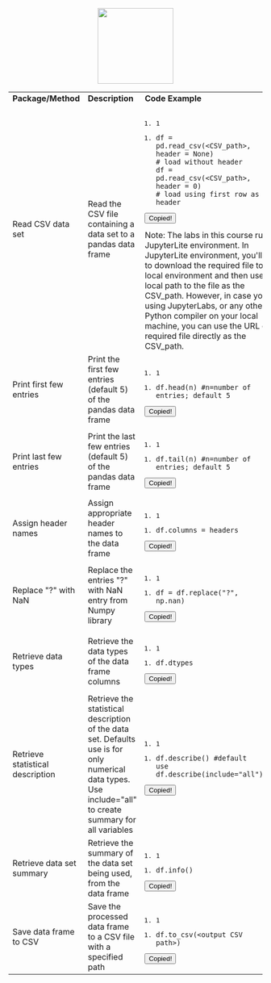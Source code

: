<p align="center">
  <img width="150px" src="https://i.ibb.co/bXvzjXm/LOGO-h1.png" />
</p>

<table>
    <tbody><tr>
        <td><b>Package/Method</b></td>
        <td><b>Description</b></td>
        <td><b>Code Example</b></td>
    </tr>
    <tr>
        <td>Read CSV data set</td>
        <td>Read the CSV file containing a data set to a pandas data frame</td>
        <td><pre class="prettyprint linenums prettyprinted" style="padding-right: 42px;"><ol class="formatted-line-numbers"><li>1</li></ol><ol class="linenums"><li class="L0"><code><span class="pln">df </span><span class="pun">=</span><span class="pln"> pd</span><span class="pun">.</span><span class="pln">read_csv</span><span class="pun">(&lt;</span><span class="pln">CSV_path</span><span class="pun">&gt;,</span><span class="pln"> header </span><span class="pun">=</span><span class="pln"> </span><span class="kwd">None</span><span class="pun">)</span><span class="pln"> </span><br><span class="com"># load without header </span><br><span class="pln">df </span><span class="pun">=</span><span class="pln"> pd</span><span class="pun">.</span><span class="pln">read_csv</span><span class="pun">(&lt;</span><span class="pln">CSV_path</span><span class="pun">&gt;,</span><span class="pln"> header </span><span class="pun">=</span><span class="pln"> </span><span class="lit">0</span><span class="pun">)</span><span class="pln"> </span><br><span class="com"># load using first row as header</span></code></li></ol><button title="Copy" class="action-code-block copy-code-block one-line"><i class="fa fa-copy" aria-hidden="true"></i><span class="popuptext" id="md-code-block-copy-0">Copied!</span></button></pre> Note: The labs in this course run in JupyterLite environment. In JupyterLite environment, you'll need to download the required file to the local environment and then use the local path to the file as the CSV_path. However, in case you are using JupyterLabs, or any other Python compiler on your local machine, you can use the URL of the required file directly as the CSV_path.  </td>
    </tr>
    <tr>
        <td>Print first few entries</td>
        <td>Print the first few entries (default 5) of the pandas data frame</td>
        <td><pre class="prettyprint linenums prettyprinted" style="padding-right: 42px;"><ol class="formatted-line-numbers"><li>1</li></ol><ol class="linenums"><li class="L0"><code><span class="pln">df</span><span class="pun">.</span><span class="pln">head</span><span class="pun">(</span><span class="pln">n</span><span class="pun">)</span><span class="pln"> </span><span class="com">#n=number of entries; default 5</span></code></li></ol><button title="Copy" class="action-code-block copy-code-block one-line"><i class="fa fa-copy" aria-hidden="true"></i><span class="popuptext" id="md-code-block-copy-1">Copied!</span></button></pre></td>
    </tr>
    <tr>
        <td>Print last few entries</td>
        <td>Print the last few entries (default 5) of the pandas data frame</td>
        <td><pre class="prettyprint linenums prettyprinted" style="padding-right: 42px;"><ol class="formatted-line-numbers"><li>1</li></ol><ol class="linenums"><li class="L0"><code><span class="pln">df</span><span class="pun">.</span><span class="pln">tail</span><span class="pun">(</span><span class="pln">n</span><span class="pun">)</span><span class="pln"> </span><span class="com">#n=number of entries; default 5</span></code></li></ol><button title="Copy" class="action-code-block copy-code-block one-line"><i class="fa fa-copy" aria-hidden="true"></i><span class="popuptext" id="md-code-block-copy-2">Copied!</span></button></pre></td>
    </tr>
    <tr>
        <td>Assign header names</td>
        <td>Assign appropriate header names to the data frame</td>
        <td><pre class="prettyprint linenums prettyprinted" style="padding-right: 42px;"><ol class="formatted-line-numbers"><li>1</li></ol><ol class="linenums"><li class="L0"><code><span class="pln">df</span><span class="pun">.</span><span class="pln">columns </span><span class="pun">=</span><span class="pln"> headers</span></code></li></ol><button title="Copy" class="action-code-block copy-code-block one-line"><i class="fa fa-copy" aria-hidden="true"></i><span class="popuptext" id="md-code-block-copy-3">Copied!</span></button></pre></td>
    </tr>
    <tr>
        <td>Replace "?" with NaN</td>
        <td>Replace the entries "?" with NaN entry from Numpy library</td>
        <td><pre class="prettyprint linenums prettyprinted" style="padding-right: 42px;"><ol class="formatted-line-numbers"><li>1</li></ol><ol class="linenums"><li class="L0"><code><span class="pln">df </span><span class="pun">=</span><span class="pln"> df</span><span class="pun">.</span><span class="pln">replace</span><span class="pun">(</span><span class="str">"?"</span><span class="pun">,</span><span class="pln"> np</span><span class="pun">.</span><span class="pln">nan</span><span class="pun">)</span></code></li></ol><button title="Copy" class="action-code-block copy-code-block one-line"><i class="fa fa-copy" aria-hidden="true"></i><span class="popuptext" id="md-code-block-copy-4">Copied!</span></button></pre></td>
    </tr>
    <tr>
        <td>Retrieve data types</td>
        <td>Retrieve the data types of the data frame columns</td>
        <td><pre class="prettyprint linenums prettyprinted" style="padding-right: 42px;"><ol class="formatted-line-numbers"><li>1</li></ol><ol class="linenums"><li class="L0"><code><span class="pln">df</span><span class="pun">.</span><span class="pln">dtypes</span></code></li></ol><button title="Copy" class="action-code-block copy-code-block one-line"><i class="fa fa-copy" aria-hidden="true"></i><span class="popuptext" id="md-code-block-copy-5">Copied!</span></button></pre></td>
    </tr>
    <tr>
        <td>Retrieve statistical description</td>
        <td>Retrieve the statistical description of the data set. Defaults use is for only numerical data types. Use include="all" to create summary for all variables</td>
        <td><pre class="prettyprint linenums prettyprinted" style="padding-right: 42px;"><ol class="formatted-line-numbers"><li>1</li></ol><ol class="linenums"><li class="L0"><code><span class="pln">df</span><span class="pun">.</span><span class="pln">describe</span><span class="pun">()</span><span class="pln"> </span><span class="com">#default use df.describe(include="all")</span></code></li></ol><button title="Copy" class="action-code-block copy-code-block one-line"><i class="fa fa-copy" aria-hidden="true"></i><span class="popuptext" id="md-code-block-copy-6">Copied!</span></button></pre></td>
    </tr>
    <tr>
        <td>Retrieve data set summary</td>
        <td>Retrieve the summary of the data set being used, from the data frame</td>
        <td><pre class="prettyprint linenums prettyprinted" style="padding-right: 42px;"><ol class="formatted-line-numbers"><li>1</li></ol><ol class="linenums"><li class="L0"><code><span class="pln">df</span><span class="pun">.</span><span class="pln">info</span><span class="pun">()</span></code></li></ol><button title="Copy" class="action-code-block copy-code-block one-line"><i class="fa fa-copy" aria-hidden="true"></i><span class="popuptext" id="md-code-block-copy-7">Copied!</span></button></pre></td>
    </tr>
    <tr>
        <td>Save data frame to CSV</td>
        <td>Save the processed data frame to a CSV file with a specified path</td>
        <td><pre class="prettyprint linenums prettyprinted" style="padding-right: 42px;"><ol class="formatted-line-numbers"><li>1</li></ol><ol class="linenums"><li class="L0"><code><span class="pln">df</span><span class="pun">.</span><span class="pln">to_csv</span><span class="pun">(&lt;</span><span class="pln">output CSV path</span><span class="pun">&gt;)</span></code></li></ol><button title="Copy" class="action-code-block copy-code-block one-line"><i class="fa fa-copy" aria-hidden="true"></i><span class="popuptext" id="md-code-block-copy-8">Copied!</span></button></pre></td>
    </tr>
</tbody></table>